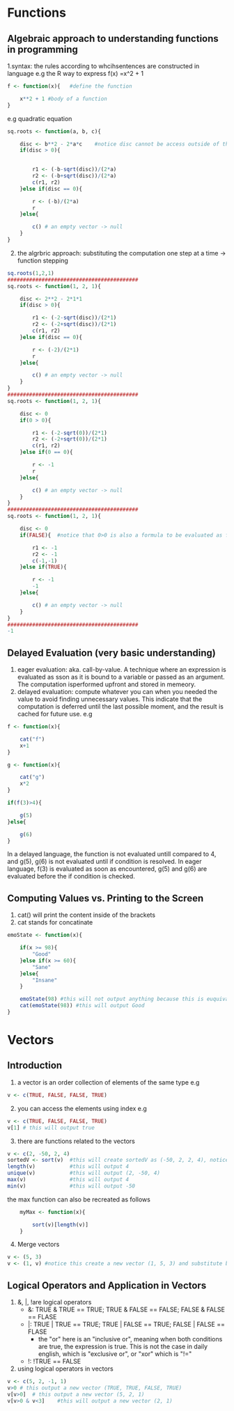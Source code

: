 # Functions

## Algebraic approach to understanding functions in programming
1.syntax: the rules according to whcihsentences are constructed in language
e.g the R way to express f(x) =x^2 + 1
```R
f <- function(x){   #define the function

    x**2 + 1 #body of a function
}
```
e.g quadratic equation 
```R
sq.roots <- function(a, b, c){

    disc <- b**2 - 2*a*c    #notice disc cannot be access outside of the function because disc is defined from a, b, c that is subject to change 
    if(disc > 0){
        

        r1 <- (-b-sqrt(disc))/(2*a)
        r2 <- (-b+sqrt(disc))/(2*a)
        c(r1, r2)
    }else if(disc == 0){

        r <- (-b)/(2*a)
        r
    }else{

        c() # an empty vector -> null
    }
}
```
2. the algrbric approach: substituting the computation one step at a time -> function stepping
```R
sq.roots(1,2,1)
##########################################
sq.roots <- function(1, 2, 1){

    disc <- 2**2 - 2*1*1
    if(disc > 0){

        r1 <- (-2-sqrt(disc))/(2*1)
        r2 <- (-2+sqrt(disc))/(2*1)
        c(r1, r2)
    }else if(disc == 0){

        r <- (-2)/(2*1)
        r
    }else{

        c() # an empty vector -> null
    }
}
##########################################
sq.roots <- function(1, 2, 1){

    disc <- 0
    if(0 > 0){

        r1 <- (-2-sqrt(0))/(2*1)
        r2 <- (-2+sqrt(0))/(2*1)
        c(r1, r2)
    }else if(0 == 0){

        r <- -1
        r
    }else{

        c() # an empty vector -> null
    }
}
##########################################
sq.roots <- function(1, 2, 1){

    disc <- 0
    if(FALSE){  #notice that 0>0 is also a formula to be evaluated as false

        r1 <- -1
        r2 <- -1
        c(-1,-1)
    }else if(TRUE){

        r <- -1
        -1
    }else{

        c() # an empty vector -> null
    }
}
##########################################
-1
```

## Delayed Evaluation (very basic understanding)
1. eager evaluation: aka. call-by-value. A technique where an expression is evaluated as sson as it is bound to a variable or passed as an argument. The computation isperformed upfront and stored in memeory. 
2. delayed evaluation: compute whatever you can when you needed the value to avoid finding unnecessary values. This indicate that the computation is deferred until the last possible moment, and the result is cached for future use. 
e.g
```R
f <- function(x){

    cat("f")
    x+1
}

g <- function(x){

    cat("g")
    x*2
}

if(f(3)>4){

    g(5)
}else{

    g(6)
}
```
In a delayed language, the function is not evaluated untill compared to 4, and g(5), g(6) is not evaluated until if condition is resolved. In eager language, f(3) is evaluated as soon as encountered, g(5) and g(6) are evaluated before the if condition is checked.

## Computing Values vs. Printing to the Screen
1. cat() will print the content inside of the brackets
2. cat stands for concatinate
```R
emoState <- function(x){

    if(x >= 98){
        "Good"
    }else if(x >= 60){
        "Sane"
    }else{
        "Insane"
    }

    emoState(98) #this will not output anything because this is euquivalent to typing "Good" in the console
    cat(emoState(98)) #this will output Good 
}
```

# Vectors

## Introduction
1. a vector is an order collection of elements of the same type
e.g 
```R
v <- c(TRUE, FALSE, FALSE, TRUE)
```
2. you can access the elements using index
e.g 
```R
v <- c(TRUE, FALSE, FALSE, TRUE)
v[1] # this will output true
```
3. there are functions related to the vectors
```R
v <- c(2, -50, 2, 4)
sortedV <- sort(v)  #this will create sortedV as (-50, 2, 2, 4), notice the original vector v is not changed
length(v)           #this will output 4
unique(v)           #this will output (2, -50, 4) 
max(v)              #this will output 4
min(v)              #this will output -50
```
the max function can also be recreated as follows
```R  
    myMax <- function(x){

        sort(v)[length(v)]
    }   
```
4. Merge vectors
```R
v <- (5, 3)
v <- (1, v) #notice this create a new vector (1, 5, 3) and substitute back to the original v
```
## Logical Operators and Application in Vectors
1. &, |, !are logical operators
    - &: TRUE & TRUE == TRUE; TRUE & FALSE == FALSE; FALSE & FALSE == FLASE
    - |: TRUE | TRUE == TRUE; TRUE | FALSE == TRUE; FALSE | FALSE == FLASE
        - the "or" here is an "inclusive or", meaning when both conditions are true, the expression is true. This is not the case in daily english, which is "exclusive or", or "xor" which is "!=" 
    - !: !TRUE == FALSE
2. using logical operators in vectors
```R
v <- c(5, 2, -1, 1)
v>0 # this output a new vector (TRUE, TRUE, FALSE, TRUE)
v[v>0]  # this output a new vector (5, 2, 1)
v[v>0 & v<3]    #this will output a new vector (2, 1)
```
